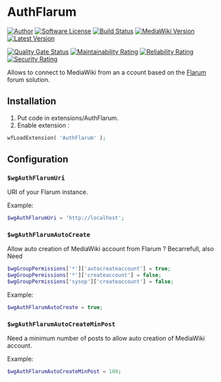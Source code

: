 # AuthFlarum

[![Author][ico-bluesky]][link-bluesky]
[![Software License][ico-license]](LICENSE)
[![Build Status][ico-ghactions]][link-ghactions]
[![MediaWiki Version][ico-mediawiki]][link-mediawiki]
[![Latest Version][ico-version]][link-packagist]

[![Quality Gate Status][ico-sonarcloud-gate]][link-sonarcloud-gate]
[![Maintainability Rating][ico-sonarcloud-maintainability]][link-sonarcloud-maintainability]
[![Reliability Rating][ico-sonarcloud-reliability]][link-sonarcloud-reliability]
[![Security Rating][ico-sonarcloud-security]][link-sonarcloud-security]

Allows to connect to MediaWiki from an a ccount based on the [Flarum](https://flarum.org/) forum solution.

## Installation

1. Put code in extensions/AuthFlarum.
2. Enable extension :

```php
wfLoadExtension( 'AuthFlarum' );
```

## Configuration

### `$wgAuthFlarumUri`

URI of your Flarum instance.

Example:

```php
$wgAuthFlarumUri = 'http://localhost';
```

### `$wgAuthFlarumAutoCreate`

Allow auto creation of MediaWiki account from Flarum ? Becarrefull, also Need

```php
$wgGroupPermissions['*']['autocreateaccount'] = true;
$wgGroupPermissions['*']['createaccount'] = false;
$wgGroupPermissions['sysop']['createaccount'] = false;
```

Example:

```php
$wgAuthFlarumAutoCreate = true;
```

### `$wgAuthFlarumAutoCreateMinPost`

Need a minimum number of posts to allow auto creation of MediaWiki account.

Example:

```php
$wgAuthFlarumAutoCreateMinPost = 100;
```

[ico-bluesky]: https://img.shields.io/static/v1?label=Author&message=llaumgui&color=208bfe&logo=bluesky&style=flat-square
[link-bluesky]: https://bsky.app/profile/llaumgui.kulakowski.fr
[ico-mediawiki]: https://img.shields.io/static/v1?label=mediawiki&message=%E2%89%A51.36&color=cd1f44&logo=wikipedia&style=flat-square
[link-mediawiki]: https://www.mediawiki.org/
[ico-ghactions]: https://img.shields.io/github/actions/workflow/status/llaumgui/mw-auth-flarum/devops.yaml?branch=main&style=flat-square&logo=github&label=Tests
[link-ghactions]: https://github.com/llaumgui/mw-auth-flarum/actions
[ico-version]: https://img.shields.io/packagist/v/llaumgui/mw-auth-flarum.svg?include_prereleases&label=Package%20version&style=flat-square&logo=packagist
[link-packagist]: https://packagist.org/packages/llaumgui/mw-auth-flarum
[ico-license]: https://img.shields.io/github/license/llaumgui/mw-auth-flarum?style=flat-square
[ico-sonarcloud-gate]: https://sonarcloud.io/api/project_badges/measure?branch=main&project=llaumgui_mw-auth-flarum&metric=alert_status
[link-sonarcloud-gate]: https://sonarcloud.io/dashboard?id=llaumgui_mw-auth-flarum&branch=main
[ico-sonarcloud-maintainability]: https://sonarcloud.io/api/project_badges/measure?project=llaumgui_mw-auth-flarum&metric=sqale_rating
[link-sonarcloud-maintainability]: https://sonarcloud.io/dashboard?id=llaumgui_mw-auth-flarum
[ico-sonarcloud-reliability]: https://sonarcloud.io/api/project_badges/measure?project=llaumgui_mw-auth-flarum&metric=reliability_rating
[link-sonarcloud-reliability]: https://sonarcloud.io/dashboard?id=llaumgui_mw-auth-flarum
[ico-sonarcloud-security]: https://sonarcloud.io/api/project_badges/measure?project=llaumgui_mw-auth-flarum&metric=security_rating
[link-sonarcloud-security]: https://sonarcloud.io/dashboard?id=llaumgui_mw-auth-flarum

